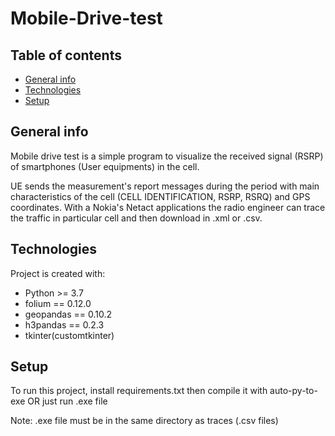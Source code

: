 # Mobile-Drive-test


## Table of contents
* [General info](#general-info)
* [Technologies](#technologies)
* [Setup](#setup)

## General info
Mobile drive test is a simple program to visualize the received signal (RSRP) of smartphones (User equipments) in the cell.

UE sends the measurement's report messages during the period with main characteristics of the cell (CELL IDENTIFICATION, RSRP, RSRQ) and GPS coordinates.
With a Nokia's Netact applications the radio engineer can trace the traffic in particular cell and then download in .xml or .csv.
	
## Technologies
Project is created with:
* Python >= 3.7
* folium == 0.12.0
* geopandas == 0.10.2
* h3pandas == 0.2.3
* tkinter(customtkinter)


## Setup
To run this project, install requirements.txt then compile it with auto-py-to-exe OR just run .exe file

Note: .exe file must be in the same directory as traces (.csv files)

